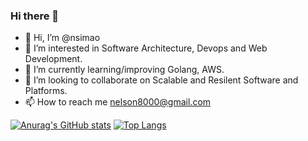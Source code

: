 ### Hi there 👋

- 👋 Hi, I’m @nsimao
- 👀 I’m interested in Software Architecture, Devops and Web Development.
- 🌱 I’m currently learning/improving Golang, AWS.
- 💞️ I’m looking to collaborate on Scalable and Resilent Software and Platforms.
- 📫 How to reach me nelson8000@gmail.com

<!---
nsimao/nsimao is a ✨ special ✨ repository because its `README.md` (this file) appears on your GitHub profile.
You can click the Preview link to take a look at your changes.
--->

[![Anurag's GitHub stats](https://github-readme-stats.vercel.app/api?username=nsimao&count_private=true&theme=vue&show_icons=true)](https://github.com/nsimao/nsimao)
[![Top Langs](https://github-readme-stats.vercel.app/api/top-langs/?username=nsimao&layout=compact&theme=vue&langs_count=8)](https://github.com/nsimao/nsimao)
